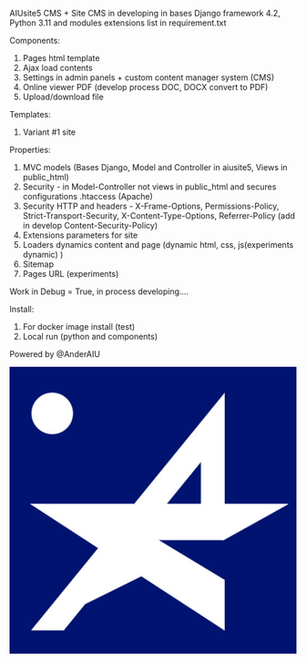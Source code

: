 AIUsite5 CMS + Site
CMS in developing in bases Django framework 4.2, Python 3.11 and modules extensions list in requirement.txt

Components:
1) Pages html template
2) Ajax load contents
3) Settings in admin panels + custom content manager system (CMS) 
4) Online viewer PDF (develop process DOC, DOCX convert to PDF)
5) Upload/download file

Templates:
1) Variant #1 site

Properties:
1) MVC models (Bases Django, Model and Controller in aiusite5, Views in public_html)
2) Security - in Model-Controller not views in public_html and secures configurations .htaccess (Apache)
3) Security HTTP and headers - X-Frame-Options, Permissions-Policy, Strict-Transport-Security, X-Content-Type-Options, Referrer-Policy (add in develop Content-Security-Policy)
4) Extensions parameters for site
5) Loaders dynamics content and page (dynamic html, css, js(experiments dynamic) )
6) Sitemap
7) Pages URL (experiments)

Work in Debug = True, in process developing....

Install:
1) For docker image install (test)
2) Local run (python and components)

Powered by @AnderAIU

![alt text](./public_html/media/images/anderaiu.jpg)
